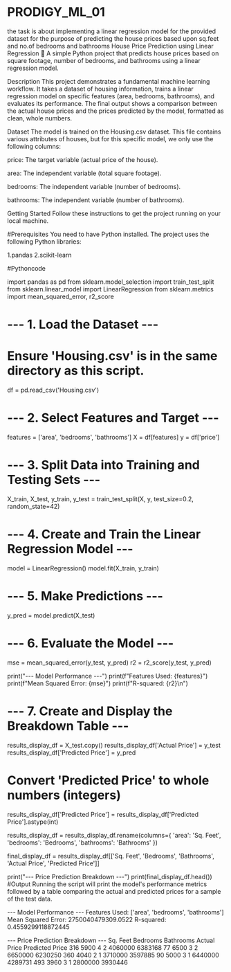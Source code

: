 # PRODIGY_ML_01
the task is about implementing a linear regression model for the provided dataset for the purpose of predicting the house prices based upon sq.feet and no.of bedrooms and bathrooms
House Price Prediction using Linear Regression 🏡
A simple Python project that predicts house prices based on square footage, number of bedrooms, and bathrooms using a linear regression model.

Description
This project demonstrates a fundamental machine learning workflow. It takes a dataset of housing information, trains a linear regression model on specific features (area, bedrooms, bathrooms), and evaluates its performance. The final output shows a comparison between the actual house prices and the prices predicted by the model, formatted as clean, whole numbers.

Dataset
The model is trained on the Housing.csv dataset. This file contains various attributes of houses, but for this specific model, we only use the following columns:

price: The target variable (actual price of the house).

area: The independent variable (total square footage).

bedrooms: The independent variable (number of bedrooms).

bathrooms: The independent variable (number of bathrooms).

Getting Started
Follow these instructions to get the project running on your local machine.

#Prerequisites
You need to have Python installed. The project uses the following Python libraries:

1.pandas
2.scikit-learn

#Pythoncode


import pandas as pd
from sklearn.model_selection import train_test_split
from sklearn.linear_model import LinearRegression
from sklearn.metrics import mean_squared_error, r2_score

# --- 1. Load the Dataset ---
# Ensure 'Housing.csv' is in the same directory as this script.
df = pd.read_csv('Housing.csv')

# --- 2. Select Features and Target ---
features = ['area', 'bedrooms', 'bathrooms']
X = df[features]
y = df['price']

# --- 3. Split Data into Training and Testing Sets ---
X_train, X_test, y_train, y_test = train_test_split(X, y, test_size=0.2, random_state=42)

# --- 4. Create and Train the Linear Regression Model ---
model = LinearRegression()
model.fit(X_train, y_train)

# --- 5. Make Predictions ---
y_pred = model.predict(X_test)

# --- 6. Evaluate the Model ---
mse = mean_squared_error(y_test, y_pred)
r2 = r2_score(y_test, y_pred)

print("--- Model Performance ---")
print(f"Features Used: {features}")
print(f"Mean Squared Error: {mse}")
print(f"R-squared: {r2}\n")

# --- 7. Create and Display the Breakdown Table ---
results_display_df = X_test.copy()
results_display_df['Actual Price'] = y_test
results_display_df['Predicted Price'] = y_pred

# Convert 'Predicted Price' to whole numbers (integers)
results_display_df['Predicted Price'] = results_display_df['Predicted Price'].astype(int)

results_display_df = results_display_df.rename(columns={
    'area': 'Sq. Feet',
    'bedrooms': 'Bedrooms',
    'bathrooms': 'Bathrooms'
})

final_display_df = results_display_df[['Sq. Feet', 'Bedrooms', 'Bathrooms', 'Actual Price', 'Predicted Price']]

print("--- Price Prediction Breakdown ---")
print(final_display_df.head())
#Output
Running the script will print the model's performance metrics followed by a table comparing the actual and predicted prices for a sample of the test data.

--- Model Performance ---
Features Used: ['area', 'bedrooms', 'bathrooms']
Mean Squared Error: 2750040479309.0522
R-squared: 0.4559299118872445

--- Price Prediction Breakdown ---
     Sq. Feet  Bedrooms  Bathrooms  Actual Price  Predicted Price
316      5900         4          2       4060000          6383168
77       6500         3          2       6650000          6230250
360      4040         2          1       3710000          3597885
90       5000         3          1       6440000          4289731
493      3960         3          1       2800000          3930446
